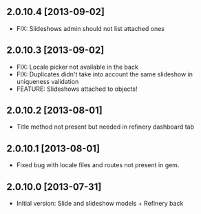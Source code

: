 ## 2.0.10.4 [2013-09-02]

* FIX: Slideshows admin should not list attached ones

## 2.0.10.3 [2013-09-02]

* FIX: Locale picker not available in the back
* FIX: Duplicates didn't take into account the same slideshow in uniqueness validation
* FEATURE: Slideshows attached to objects!

## 2.0.10.2 [2013-08-01]

* Title method not present but needed in refinery dashboard tab

## 2.0.10.1 [2013-08-01]

* Fixed bug with locale files and routes not present in gem.

## 2.0.10.0 [2013-07-31]

* Initial version: Slide and slideshow models + Refinery back
